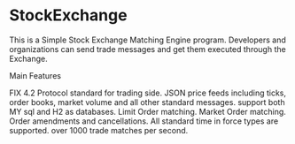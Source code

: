 # StockExchange
This is a Simple Stock Exchange Matching Engine program. Developers and organizations can send trade messages and get them executed through the Exchange.

Main Features

FIX 4.2 Protocol standard for trading side.
JSON price feeds including ticks, order books, market volume and all other standard messages.
support both MY sql and H2 as databases.
Limit Order matching.
Market Order matching.
Order amendments and cancellations.
All standard time in force types are supported.
over 1000 trade matches per second.
